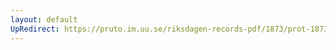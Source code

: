 ```yaml
---
layout: default
UpRedirect: https://pruto.im.uu.se/riksdagen-records-pdf/1873/prot-1873--fk--503/prot-1873--fk--503_030.pdf
---
```

